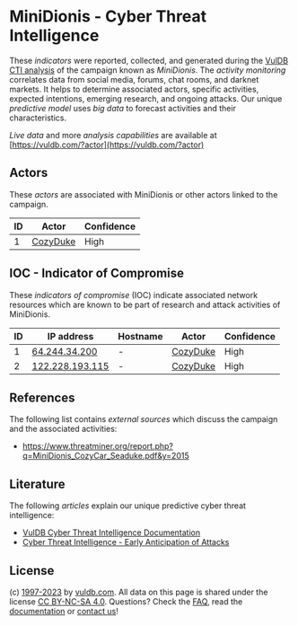 # MiniDionis - Cyber Threat Intelligence

These _indicators_ were reported, collected, and generated during the [VulDB CTI analysis](https://vuldb.com/?kb.cti) of the campaign known as _MiniDionis_. The _activity monitoring_ correlates data from social media, forums, chat rooms, and darknet markets. It helps to determine associated actors, specific activities, expected intentions, emerging research, and ongoing attacks. Our unique _predictive model_ uses _big data_ to forecast activities and their characteristics.

_Live data_ and more _analysis capabilities_ are available at [https://vuldb.com/?actor](https://vuldb.com/?actor)

## Actors

These _actors_ are associated with MiniDionis or other actors linked to the campaign.

ID | Actor | Confidence
-- | ----- | ----------
1 | [CozyDuke](https://vuldb.com/?actor.cozyduke) | High

## IOC - Indicator of Compromise

These _indicators of compromise_ (IOC) indicate associated network resources which are known to be part of research and attack activities of MiniDionis.

ID | IP address | Hostname | Actor | Confidence
-- | ---------- | -------- | ----- | ----------
1 | [64.244.34.200](https://vuldb.com/?ip.64.244.34.200) | - | [CozyDuke](https://vuldb.com/?actor.cozyduke) | High
2 | [122.228.193.115](https://vuldb.com/?ip.122.228.193.115) | - | [CozyDuke](https://vuldb.com/?actor.cozyduke) | High

## References

The following list contains _external sources_ which discuss the campaign and the associated activities:

* https://www.threatminer.org/report.php?q=MiniDionis_CozyCar_Seaduke.pdf&y=2015

## Literature

The following _articles_ explain our unique predictive cyber threat intelligence:

* [VulDB Cyber Threat Intelligence Documentation](https://vuldb.com/?kb.cti)
* [Cyber Threat Intelligence - Early Anticipation of Attacks](https://www.scip.ch/en/?labs.20201022)

## License

(c) [1997-2023](https://vuldb.com/?kb.changelog) by [vuldb.com](https://vuldb.com/?kb.about). All data on this page is shared under the license [CC BY-NC-SA 4.0](https://creativecommons.org/licenses/by-nc-sa/4.0/). Questions? Check the [FAQ](https://vuldb.com/?kb.faq), read the [documentation](https://vuldb.com/?kb) or [contact us](https://vuldb.com/?contact)!
